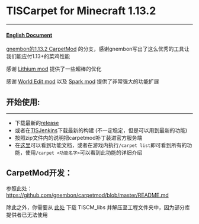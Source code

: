 # TISCarpet for Minecraft 1.13.2

------

#### [English Document](https://github.com/TISUnion/TISCarpet113/blob/TIS-Server/README.md)

[gnembon的1.13.2 CarpetMod](https://github.com/gnembon/carpetmod) 的分支，感谢gnembon写出了这么优秀的工具让我们能应付1.13+的菜鸡性能

感谢 [Lithium mod](https://github.com/jellysquid3/lithium-fabric) 提供了一些超棒的优化

感谢 [World Edit mod](https://github.com/EngineHub/WorldEdit) 以及 [Spark mod](https://github.com/lucko/spark) 提供了非常强大的功能扩展

## 开始使用:

------

- 下载最新的[release](https://github.com/TISUnion/TISCarpet113/releases)
- 或者在[TISJenkins](https://ci.tis.world/)下载最新的构建 (不一定稳定，但是可以用到最新的功能)
- 按照zip文件内的说明把carpetmod补丁装进官方服务端
- 在[这里](https://github.com/TISUnion/TISCarpet113/blob/TIS-Server/docs/Features_cn.md)可以看到功能文档，或者在游戏内执行`/carpet list`即可看到所有的功能，使用`/carpet <功能名字>`可以看到此功能的详细介绍

## CarpetMod开发：

参照此处：https://github.com/gnembon/carpetmod/blob/master/README.md

除此之外，你需要从 [此处](https://files.catbox.moe/wpe6a5.zip) 下载 TISCM_libs 并解压至工程文件夹中，因为部分库提供者已无法使用
